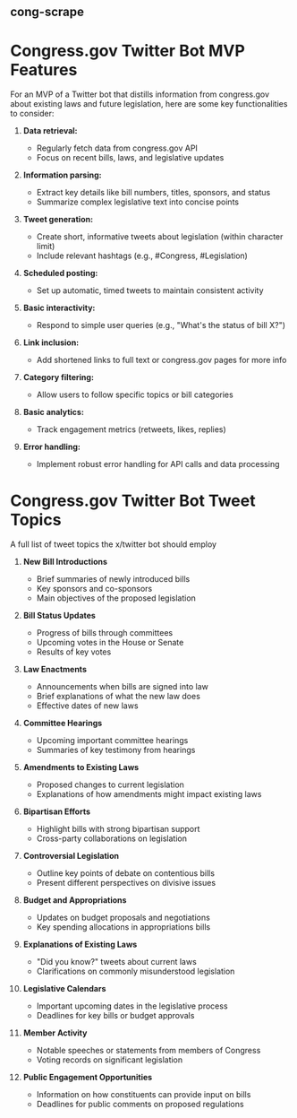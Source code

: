 ## cong-scrape

# Congress.gov Twitter Bot MVP Features

For an MVP of a Twitter bot that distills information from congress.gov about existing laws and future legislation, here are some key functionalities to consider:

1. **Data retrieval:**
   - Regularly fetch data from congress.gov API
   - Focus on recent bills, laws, and legislative updates

2. **Information parsing:**
   - Extract key details like bill numbers, titles, sponsors, and status
   - Summarize complex legislative text into concise points

3. **Tweet generation:**
   - Create short, informative tweets about legislation (within character limit)
   - Include relevant hashtags (e.g., #Congress, #Legislation)

4. **Scheduled posting:**
   - Set up automatic, timed tweets to maintain consistent activity

5. **Basic interactivity:**
   - Respond to simple user queries (e.g., "What's the status of bill X?")

6. **Link inclusion:**
   - Add shortened links to full text or congress.gov pages for more info

7. **Category filtering:**
   - Allow users to follow specific topics or bill categories

8. **Basic analytics:**
   - Track engagement metrics (retweets, likes, replies)

9. **Error handling:**
   - Implement robust error handling for API calls and data processing

# Congress.gov Twitter Bot Tweet Topics

A full list of tweet topics the x/twitter bot should employ

1. **New Bill Introductions**
    - Brief summaries of newly introduced bills
    - Key sponsors and co-sponsors
    - Main objectives of the proposed legislation

2. **Bill Status Updates**
    - Progress of bills through committees
    - Upcoming votes in the House or Senate
    - Results of key votes

3. **Law Enactments**
    - Announcements when bills are signed into law
    - Brief explanations of what the new law does
    - Effective dates of new laws

4. **Committee Hearings**
    - Upcoming important committee hearings
    - Summaries of key testimony from hearings

5. **Amendments to Existing Laws**
    - Proposed changes to current legislation
    - Explanations of how amendments might impact existing laws

6. **Bipartisan Efforts**
    - Highlight bills with strong bipartisan support
    - Cross-party collaborations on legislation

7. **Controversial Legislation**
    - Outline key points of debate on contentious bills
    - Present different perspectives on divisive issues

8. **Budget and Appropriations**
    - Updates on budget proposals and negotiations
    - Key spending allocations in appropriations bills

9. **Explanations of Existing Laws**
    - "Did you know?" tweets about current laws
    - Clarifications on commonly misunderstood legislation

10. **Legislative Calendars**
    - Important upcoming dates in the legislative process
    - Deadlines for key bills or budget approvals

11. **Member Activity**
    - Notable speeches or statements from members of Congress
    - Voting records on significant legislation

12. **Public Engagement Opportunities**
    - Information on how constituents can provide input on bills
    - Deadlines for public comments on proposed regulations
